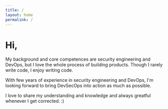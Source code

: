 ```yaml
---
title: /
layout: home
permalink: /
---
```


# Hi,
My background and core competences are security engineering and DevOps, but I love the whole process of building products. Though I rarely write code, I enjoy writing code. 
<p>
With few years of experience in security engineering and DevOps, I'm looking forward to bring DevSecOps into action as much as possible.

<p>
I love to share my understanding and knowledge and always greatful whenever I get corrected. :)
